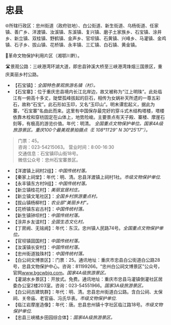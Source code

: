# 忠县  
🌐所辖行政区：忠州街道（政府驻地）、白公街道、新生街道、乌杨街道、任家镇、善广乡、洋渡镇、汝溪镇、东溪镇、复兴镇、磨子土家族乡、石宝镇、涂井乡、新立镇、双桂镇、野鹤镇、金声乡、官坝镇、石黄镇、兴峰乡、马灌镇、金鸡镇、石子乡、拔山镇、花桥镇、永丰镇、三汇镇、白石镇、黄金镇。  
  
🚩革命文物保护利用片区（湘鄂川黔）。  
  
🛣️景观公路：三峡港湾环湖大道，即忠县钟溪大桥至三峡港湾烽烟三国景区，重庆美丽乡村公路。  
  
* 【石宝镇】：*全国特色景观旅游名镇（村）。*
* 【石宝寨】：位于重庆忠县境内长江北岸边，故又被称为“江上明珠”。此处临江有一俯高十多丈，陡壁孤峰拔起的巨石，相传为女娲补天所遗的一尊五彩石，故称“石宝”。此石形如玉印，又名“玉印山”。明末谭宏起义，据此为寨，“石宝寨”名由此而来。这里有中国保存最完好的穿斗式木结构塔楼，塔楼依靠木栓和穿枋固定在山体上，地势险峻。主要景点有天子殿、寨楼、摩崖石刻等，有极高的游览价值。年代：明清。 *全国重点文物保护单位。国家4A级旅游景区。重庆100个最美观景拍摄点（E 108°11′29″ N 30°25′17″）。*  
> 门票：45。  
> 咨询：023-54215063。
> 营业时间：8:00-16:30  
> 交通信息：石宝镇印山街18号。  
> 微信公众号：忠州石宝寨景区。  
* 【洋渡镇上祠村2组】：*中国传统村落。*
* 【秦家上祠堂】：年代：明、清。忠县洋渡镇上祠村1社。*市级文物保护单位.*  
* 【永丰镇东方村9组】：*中国传统村落。*
* 【新立镇桂花村】：*美丽宜居村庄。*
* 【新立镇文笔社区】：*全国乡村旅游重点村。*  
* 【拔山镇杨柳村】：*农业部“美丽乡村”。*
* 【花桥镇东岩古村】：*中国传统村落。*
* 【新生镇钟坝村】：*中国传统村落。*
* 【涂井乡友谊村】：*全国生态文化村。*
* 【丁房阙、无铭阙】：年代：东汉。忠州镇人民路74号。*全国重点文物保护单位。*  
* 【官坝镇固国村】：*中国传统村落。*
* 【汝溪镇长安村】：*中国传统村落。*
* 【忠州街道独珠村】：*中国传统村落。*  
* 【白公祠文博景区】：门票：25。通讯地址：重庆市忠县白公街道白公路28号，忠县文物保护中心。咨询：81199266。“忠州白公祠文博景区”公众号，官网<a href="http://www.bgcwbjq.com" target="_blank">www.bgcwbjq.com</a>。*国家4A级旅游景区。*  
* 【灌湖水乡景区】：开放式。免费。通讯地址：重庆市忠县马灌镇倒灌社区居委办公室2楼203室。咨询：023-54551966。*国家3A级旅游景区。*  
* 【白公祠古建筑群】：年代：明、清。忠县忠州街道白公路。含白公祠、太保祠、关帝庙、老官庙、冯氏华表。*市级文物保护单位.* 
* 【临江岩摩崖造像】：年代：唐。忠县忠州镇十字社区临江路18号。*市级文物保护单位.*  
* 【忠县三峡橘乡田园综合体】：*国家4A级旅游景区。* 
